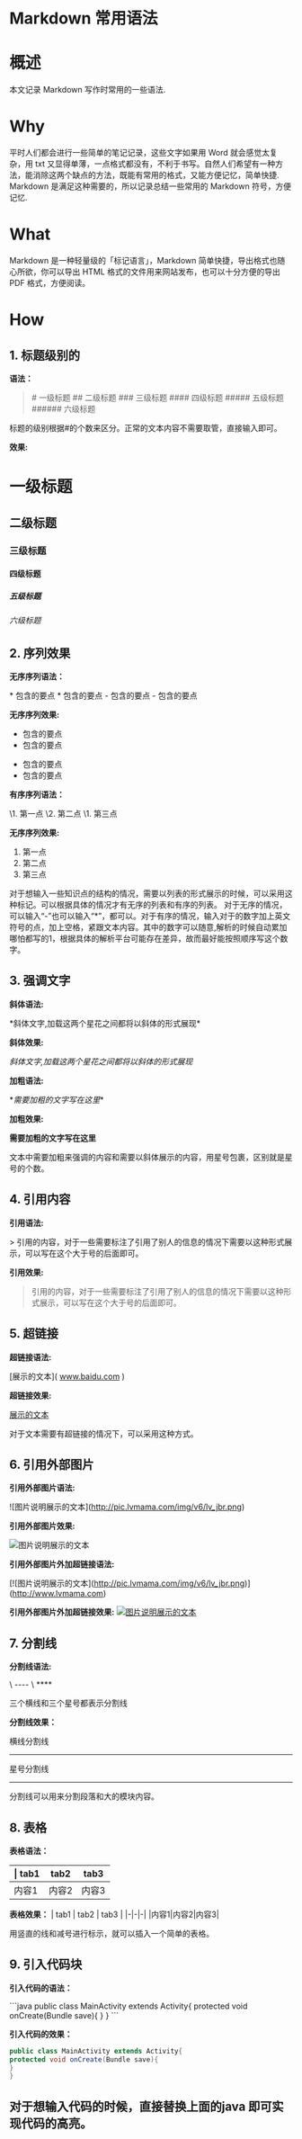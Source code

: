 # Markdown 常用语法

# 概述
本文记录 Markdown 写作时常用的一些语法.

<!-- more -->

# Why

平时人们都会进行一些简单的笔记记录，这些文字如果用 Word 就会感觉太复杂，用 txt 又显得单薄，一点格式都没有，不利于书写。自然人们希望有一种方法，能消除这两个缺点的方法，既能有常用的格式，又能方便记忆，简单快捷.
Markdown 是满足这种需要的，所以记录总结一些常用的 Markdown 符号，方便记忆.

# What
Markdown 是一种轻量级的「标记语言」，Markdown 简单快捷，导出格式也随心所欲，你可以导出 HTML 格式的文件用来网站发布，也可以十分方便的导出 PDF 格式，方便阅读。

# How

## 1. 标题级别的


**语法：**

> \# 一级标题
  \## 二级标题
  \### 三级标题
  \#### 四级标题
  \##### 五级标题
  \###### 六级标题


标题的级别根据#的个数来区分。正常的文本内容不需要取管，直接输入即可。

**效果:**

# 一级标题
## 二级标题
### 三级标题
#### 四级标题
##### 五级标题
###### 六级标题

## 2. 序列效果

**无序序列语法：**
> 
\* 包含的要点
\* 包含的要点
\- 包含的要点
\- 包含的要点

**无序序列效果:**

* 包含的要点
* 包含的要点
- 包含的要点
- 包含的要点

**有序序列语法：**
> 
\1. 第一点
\2. 第二点
\1. 第三点

**无序序列效果:**

1. 第一点
2. 第二点
1. 第三点


对于想输入一些知识点的结构的情况，需要以列表的形式展示的时候，可以采用这种标记。可以根据具体的情况才有无序的列表和有序的列表。
对于无序的情况，可以输入“-”也可以输入“*”，都可以。对于有序的情况，输入对于的数字加上英文符号的点，加上空格，紧跟文本内容。其中的数字可以随意,解析的时候自动累加哪怕都写的1，根据具体的解析平台可能存在差异，故而最好能按照顺序写这个数字。

## 3. 强调文字

**斜体语法:**
> 
 \*斜体文字,加载这两个星花之间都将以斜体的形式展现*

**斜体效果:**

*斜体文字,加载这两个星花之间都将以斜体的形式展现*

**加粗语法:**

> 
\**需要加粗的文字写在这里**


**加粗效果:**

**需要加粗的文字写在这里**

文本中需要加粗来强调的内容和需要以斜体展示的内容，用星号包裹，区别就是星号的个数。

## 4. 引用内容

**引用语法:**
> 
\> 引用的内容，对于一些需要标注了引用了别人的信息的情况下需要以这种形式展示，可以写在这个大于号的后面即可。

**引用效果:**
> 引用的内容，对于一些需要标注了引用了别人的信息的情况下需要以这种形式展示，可以写在这个大于号的后面即可。

## 5. 超链接

**超链接语法:**
> 
\[展示的文本]( www.baidu.com )

**超链接效果:**

[展示的文本](www.baidu.com)

对于文本需要有超链接的情况下，可以采用这种方式。

## 6. 引用外部图片

**引用外部图片语法:**

>
\![图片说明展示的文本]\(http://pic.lvmama.com/img/v6/lv_jbr.png)

**引用外部图片效果:**

![图片说明展示的文本](http://upload-images.jianshu.io/upload_images/706636-d83548cdf2353f55.png?imageMogr2/auto-orient/strip%7CimageView2/2/w/1240)

**引用外部图片外加超链接语法:**
> 
\[![图片说明展示的文本]\(http://pic.lvmama.com/img/v6/lv_jbr.png)]\(http://www.lvmama.com)


**引用外部图片外加超链接效果:**
[![图片说明展示的文本](http://upload-images.jianshu.io/upload_images/706636-d83548cdf2353f55.png?imageMogr2/auto-orient/strip%7CimageView2/2/w/1240)](http://www.lvmama.com)

## 7. 分割线


**分割线语法:**

> 
\ ----
\ ****

三个横线和三个星号都表示分割线

**分割线效果：**

横线分割线

---

星号分割线

****

分割线可以用来分割段落和大的模块内容。


## 8. 表格

**表格语法：**
>
\| tab1 | tab2 | tab3 |
|-|-|-|
|内容1|内容2|内容3|

**表格效果：**
| tab1 | tab2 | tab3 |
|-|-|-|
|内容1|内容2|内容3|

用竖直的线和减号进行标示，就可以插入一个简单的表格。

## 9. 引入代码块

**引入代码的语法：**

> 
\```java
public class MainActivity extends Activity{
protected void onCreate(Bundle save){
}
}
\```

**引入代码的效果：**

```java
public class MainActivity extends Activity{
protected void onCreate(Bundle save){
}
}
```

对于想输入代码的时候，直接替换上面的java 即可实现代码的高亮。
---

